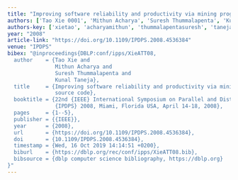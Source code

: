 ```yaml
---
title: "Improving software reliability and productivity via mining program source code"
authors: ['Tao Xie 0001', 'Mithun Acharya', 'Suresh Thummalapenta', 'Kunal Taneja']
authors-key: ['xietao', 'acharyamithun', 'thummalapentasuresh', 'tanejakunal']
year: "2008"
article-link: "https://doi.org/10.1109/IPDPS.2008.4536384"
venue: "IPDPS"
bibex: "@inproceedings{DBLP:conf/ipps/XieATT08,
  author    = {Tao Xie and
               Mithun Acharya and
               Suresh Thummalapenta and
               Kunal Taneja},
  title     = {Improving software reliability and productivity via mining program
               source code},
  booktitle = {22nd {IEEE} International Symposium on Parallel and Distributed Processing,
               {IPDPS} 2008, Miami, Florida USA, April 14-18, 2008},
  pages     = {1--5},
  publisher = {{IEEE}},
  year      = {2008},
  url       = {https://doi.org/10.1109/IPDPS.2008.4536384},
  doi       = {10.1109/IPDPS.2008.4536384},
  timestamp = {Wed, 16 Oct 2019 14:14:51 +0200},
  biburl    = {https://dblp.org/rec/conf/ipps/XieATT08.bib},
  bibsource = {dblp computer science bibliography, https://dblp.org}
}"
---
```

